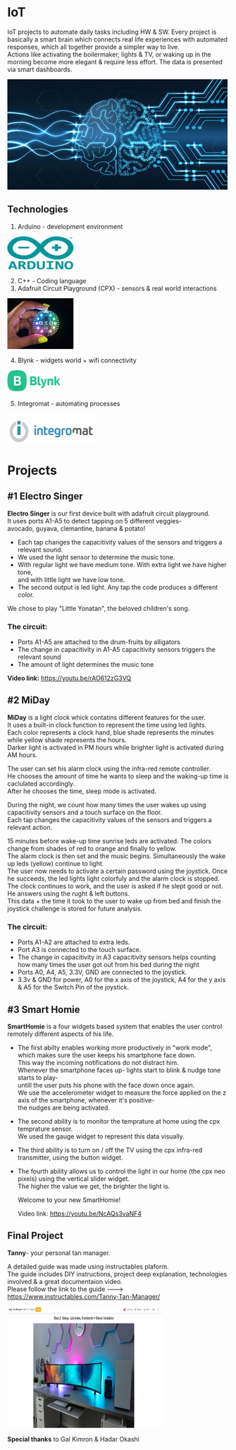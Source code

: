# IoT
IoT projects to automate daily tasks including HW & SW.
Every project is basically a smart brain which connects real life experiences with automated responses, which all together provide a simpler way to live.  
Actions like activating the boilermaker, lights & TV, or waking up in the morning become more elegant & require less effort.
The data is presented via smart dashboards.

<img src="https://github.com/BenHurCreations/IoT/blob/main/Images/Connect.jpg" alt="Connect" width="500" height="250"/>

## Technologies
1. Arduino - development environment 
<img src="https://github.com/BenHurCreations/IoT/blob/main/Images/Arduino.jpg" alt="arduino" width="150" height="75"/>

2. C++ - Coding language
3. Adafruit Circuit Playground (CPX) - sensors & real world interactions
<img src="https://github.com/BenHurCreations/IoT/blob/main/Images/CPX.jpg" alt="CPX" width="150" height="115"/>

4. Blynk - widgets world + wifi connectivity
<img src="https://github.com/BenHurCreations/IoT/blob/main/Images/Blynk.png" alt="Blynk" width="120" height="50"/>


5. Integromat - automating processes
<img src="https://github.com/BenHurCreations/IoT/blob/main/Images/Integromat.png" alt="Integromat" width="200" height="70"/>

# Projects
## #1 Electro Singer
**Electro Singer** is our first device built with adafruit circuit playground.  
It uses ports A1-A5 to detect tapping on 5 different veggies-  
avocado, guyava, clemantine, banana & potato!

- Each tap changes the capacitivity values of the sensors and triggers a relevant sound.  
- We used the light sensor to determine the music tone.  
- With regular light we have medium tone. With extra light we have higher tone,   
and with little light we have low tone.  
- The second output is led light. Any tap the code produces a different color.  

We chose to play "Little Yonatan", the beloved children's song.

  ### The circuit:
  * Ports A1-A5 are attached to the drum-fruits by alligators
  * The change in capacitivity in A1-A5 capacitivity sensors triggers the relevant sound
  * The amount of light determines the music tone

**Video link:** https://youtu.be/rAO612zG3VQ

## #2 MiDay
**MiDay** is a light clock whick contatins different features for the user.  
It uses a built-in clock function to represent the time using led lights.  
Each color represents a clock hand, blue shade represents the minutes while yellow shade represents the hours.  
Darker light is activated in PM hours while brighter light is activated during AM hours.  
  
The user can set his alarm clock using the infra-red remote controller.  
He chooses the amount of time he wants to sleep and the waking-up time is caclulated accordingly.   
After he chooses the time, sleep mode is activated.  
  
During the night, we count how many times the user wakes up using capacitivity sensors and a touch surface on the floor.  
Each tap changes the capacitivity values of the sensors and triggers a relevant action.  
  
15 minutes before wake-up time sunrise leds are activated. The colors change from shades of red to orange and finally to yellow.  
The alarm clock is then set and the music begins. Simultaneously the wake up leds (yellow) continue to light.  
The user now needs to activate a certain password using the joystick. Once he succeeds, the led lights light colorfuly and the alarm clock is stopped.  
The clock continues to work, and the user is asked if he slept good or not. He answers using the rught & left buttons.  
This data + the time it took to the user to wake up from bed and finish the joystick challenge is stored for future analysis.  
  
  ### The circuit:
  * Ports A1-A2 are attached to extra leds.  
  * Port A3 is connected to the touch surface.  
  * The change in capacitivity in A3 capacitivity sensors helps counting how many times the user got out from his bed during the night  
  * Ports A0, A4, A5, 3.3V, GND are connected to the joystick.   
  * 3.3v & GND for power, A0 for the x axis of the joystick, A4 for the y axis & A5 for the Switch Pin of the joystick.  

## #3 Smart Homie
**SmartHomie** is a four widgets based system that enables the user control remotely different aspects of his life.

- The first abilty enables working more productively in "work mode", which makes sure the user keeps his smartphone face down.  
  This way the incoming notifications do not distract him.  
  Whenever the smartphone faces up- lights start to blink & nudge tone starts to play-  
  untill the user puts his phone with the face down once again.   
  We use the accelerometer widget to measure the force applied on the z axis of the smartphone, whenever it's positive-   
  the nudges are being activated.  
  
- The second ability is to monitor the temprature at home using the cpx temprature sensor.  
  We used the gauge widget to represent this data visually.  
  
- The third ability is to turn on / off the TV using the cpx infra-red transmitter, using the button widget.  
  
- The fourth ability allows us to control the light in our home (the cpx neo pixels) using the vertical slider widget.  
  The higher the value we get, the brighter the light is.  
  
  Welcome to your new SmartHomie!  
  
  Video link: https://youtu.be/NcAQs3vaNF4  
    
## Final Project

**Tanny**- your personal tan manager.  
  
A detailed guide was made using instructables plaform.  
The guide includes DIY instructions, project deep explanation, technologies involved & a great documentaion video.  
Please follow the link to the guide ---> https://www.instructables.com/Tanny-Tan-Manager/

<img src="https://github.com/BenHurCreations/IoT/blob/main/Images/Final.PNG" alt="final" width="350" height="275"/>  
  
    
**Special thanks** to Gal Kimron & Hadar Okashi
